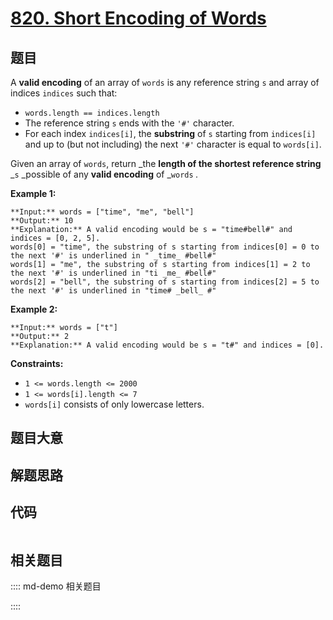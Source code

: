 # [820. Short Encoding of Words](https://leetcode.com/problems/short-encoding-of-words)

## 题目

A **valid encoding** of an array of `words` is any reference string `s` and
array of indices `indices` such that:

  * `words.length == indices.length`
  * The reference string `s` ends with the `'#'` character.
  * For each index `indices[i]`, the **substring** of `s` starting from `indices[i]` and up to (but not including) the next `'#'` character is equal to `words[i]`.

Given an array of `words`, return _the **length of the shortest reference
string** _`s` _possible of any **valid encoding** of _`words` _._



**Example 1:**

    
    
    **Input:** words = ["time", "me", "bell"]
    **Output:** 10
    **Explanation:** A valid encoding would be s = "time#bell#" and indices = [0, 2, 5].
    words[0] = "time", the substring of s starting from indices[0] = 0 to the next '#' is underlined in " _time_ #bell#"
    words[1] = "me", the substring of s starting from indices[1] = 2 to the next '#' is underlined in "ti _me_ #bell#"
    words[2] = "bell", the substring of s starting from indices[2] = 5 to the next '#' is underlined in "time# _bell_ #"
    

**Example 2:**

    
    
    **Input:** words = ["t"]
    **Output:** 2
    **Explanation:** A valid encoding would be s = "t#" and indices = [0].
    



**Constraints:**

  * `1 <= words.length <= 2000`
  * `1 <= words[i].length <= 7`
  * `words[i]` consists of only lowercase letters.


## 题目大意

## 解题思路

## 代码

```javascript

```

## 相关题目

:::: md-demo 相关题目

::::
